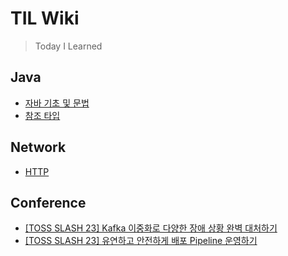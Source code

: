 # TIL Wiki
> Today I Learned

## Java
* [자바 기초 및 문법](https://github.com/Dayoming/TIL/blob/main/Java/%EC%9E%90%EB%B0%94-%EA%B8%B0%EC%B4%88-%EB%B0%8F-%EB%AC%B8%EB%B2%95.md)
* [참조 타입](https://github.com/Dayoming/TIL/blob/main/Java/%EC%B0%B8%EC%A1%B0-%ED%83%80%EC%9E%85.md)

## Network
* [HTTP](https://github.com/Dayoming/TIL/blob/main/Network/HTTP.md)

## Conference
* [[TOSS SLASH 23] Kafka 이중화로 다양한 장애 상황 완벽 대처하기](https://github.com/Dayoming/TIL/blob/main/Conference/TOSS-SLASH-23-Kafka-%EC%9D%B4%EC%A4%91%ED%99%94%EB%A1%9C-%EB%8B%A4%EC%96%91%ED%95%9C-%EC%9E%A5%EC%95%A0-%EC%83%81%ED%99%A9-%EC%99%84%EB%B2%BD-%EB%8C%80%EC%B2%98%ED%95%98%EA%B8%B0.md)
* [[TOSS SLASH 23] 유연하고 안전하게 배포 Pipeline 운영하기](https://github.com/Dayoming/TIL/blob/main/Conference/TOSS-SLASH-23-%EC%9C%A0%EC%97%B0%ED%95%98%EA%B3%A0-%EC%95%88%EC%A0%84%ED%95%98%EA%B2%8C-%EB%B0%B0%ED%8F%AC-Pipeline-%EC%9A%B4%EC%98%81%ED%95%98%EA%B8%B0.md)